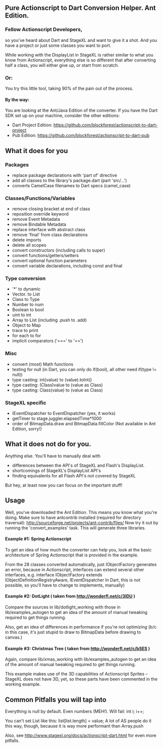 ## Pure Actionscript to Dart Conversion Helper. Ant Edition.

### Fellow Actionscript Developers,
so you've heard about Dart and StageXL and want to give it a shot.
And you have a project or just some classes you want to port.

While working with the DisplayList in StageXL is rather similar to
what you know from Actionscript, everything else is so different
that after converting half a class, you will either give up, or start from scratch.

### Or: 

You try this little tool, taking 90% of the pain out of the process.
#### By the way: 
You are looking at the Ant/Java Edition of the converter.
If you have the Dart SDK set up on your machine, consider the other editions:
- Dart Project Edition: https://github.com/blockforest/actionscript-to-dart-project
- Pub Edition: https://github.com/blockforest/actionscript-to-dart-pub

## What it does for you

### Packages
- replace package declarations with 'part of' directive
- add all classes to the library's package.dart (part 'src/...')
- converts CamelCase filenames to Dart specs (camel_case)

### Classes/Functions/Variables
- remove closing bracket at end of class
- reposition override keyword
- remove Event Metadata
- remove Bindable Metadata
- replace interface with abstract class
- remove 'final' from class declarations
- delete imports
- delete all scopes
- convert constructors (including calls to super)
- convert functions/getters/setters
- convert optional function parameters
- convert variable declarations, including const and final

### Type conversion
- '*' to dynamic
- Vector.<type> to List<type>
- Class to Type
- Number to num
- Boolean to bool
- uint to int
- Array to List (including .push to .add)
- Object to Map
- trace to print
- for each to for
- implicit comparators ('===' to '==')

### Misc
- convert (most) Math functions
- testing for null (in Dart, you can only do if(bool), all other need if(type != null))
- type casting: int(value) to (value).toInt()
- type casting: (Class)value to (value as Class)
- type casting: Class(value) to (value as Class)

### StageXL specific
- IEventDispatcher to EventDispatcher (yes, it works)
- getTimer to stage.juggler.elapsedTime*1000
- order of BitmapData.draw and BitmapData.fillColor (Not available in Ant Edition, sorry!)


## What it does not do for you.   
Anything else. You'll have to manually deal with
- differences between the API's of StageXL and Flash's DisplayList.
- shortcomings of StageXL's DisplayList API's
- finding equivalents for all Flash API's not covered by StageXL

But hey, at least now you can focus on the important stuff! 

## Usage

Well, you've downloaded the Ant Edition. This means you know what you're doing. 
Make sure to have antcontrib installed (required for directory traversal): http://sourceforge.net/projects/ant-contrib/files/
Now try it out by running the 'convert_examples' task.  This will generate three libraries.

#### Example #1: Spring Actionscript
To get an idea of how much the converter can help you, look at the basic
architecture of Spring Actionscript that is provided in the example.

From the 28 classes converted automatically, just IObjectFactory generates an error, 
because in Actionscript, interfaces can extend several other interfaces, e.g.
interface IObjectFactory extends IObjectDefinitionRegistryAware, IEventDispatcher
In Dart, this is not possible, so you'll have to change to implements, manually)

#### Example #2: DotLight ( taken from http://wonderfl.net/c/3lDU )
Compare the sources in lib/dotlight_working with those in lib/examples_autogen to get an 
idea of the amount of manual tweaking required to get things running.

Also, get an idea of differences in performance if you're not optimizing
(b/c in this case, it's just stupid to draw to BitmapData before drawing to canvas.)

  
#### Example #3: Christmas Tree ( taken from http://wonderfl.net/c/bSES )
Again, compare lib/xmas_working with lib/examples_autogen to get an idea of the amount of
manual tweaking required to get things running.

This example makes use of the 3D capabilities of Actionscript Sprites – StageXL does not
have 3D, yet, so these parts have been commented in the working example.



## Common Pitfalls you will tap into

Everything is null by default. Even numbers (MEH!).
Will fail:
int i;
i++;

You can't set List like this: list[list.length] = value;
A lot of AS people do it this way, though, because it is way more performant than Array.push

Also, see http://www.stagexl.org/docs/actionscript-dart.html for even more pitfalls.
